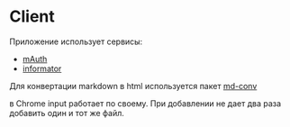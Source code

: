 # Client

Приложение использует сервисы:

- [mAuth](https://github.com/GeoS74/mauth)
- [informator](https://github.com/GeoS74/informator)

Для конвертации markdown в html используется пакет [md-conv](https://www.npmjs.com/package/md-conv)

в Chrome input работает по своему. При добавлении не дает два раза добавить один и тот же файл.
